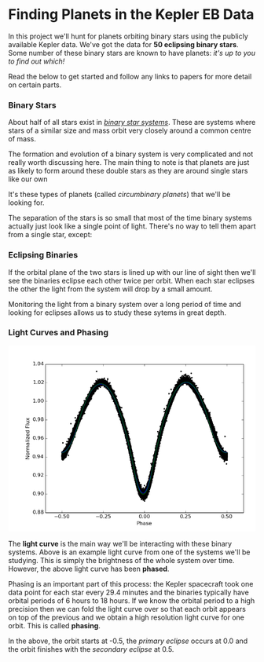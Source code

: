 # Finding Planets in the Kepler EB Data

In this project we'll hunt for planets orbiting binary stars using the publicly available Kepler data. We've got the data for __50 eclipsing binary stars__. Some number of these binary stars are known to have planets: _it's up to you to find out which!_

Read the below to get started and follow any links to papers for more detail on certain parts.

### Binary Stars

About half of all stars exist in [_binary star systems_](https://en.wikipedia.org/wiki/Binary_star). These are systems where stars of a similar size and mass orbit very closely around a common centre of mass.

The formation and evolution of a binary system is very complicated and not really worth discussing here. The main thing to note is that planets are just as likely to form around these double stars as they are around single stars like our own

It's these types of planets (called _circumbinary planets_) that we'll be looking for.

The separation of the stars is so small that most of the time binary systems actually just look like a single point of light. There's no way to tell them apart from a single star, except:

### Eclipsing Binaries

If the orbital plane of the two stars is lined up with our line of sight then we'll see the binaries eclipse each other twice per orbit. When each star eclipses the other the light from the system will drop by a small amount.

Monitoring the light from a binary system over a long period of time and looking for eclipses allows us to study these sytems in great depth. 

### Light Curves and Phasing

![light curve](phased_curves/45.png)

The __light curve__ is the main way we'll be interacting with these binary systems. Above is an example light curve from one of the systems we'll be studying. This is simply the brightness of the whole system over time. However, the above light curve has been __phased__. 

Phasing is an important part of this process: the Kepler spacecraft took one data point for each star every 29.4 minutes and the binaries typically have orbital periods of 6 hours to 18 hours. If we know the orbital period to a high precision then we can fold the light curve over so that each orbit appears on top of the previous and we obtain a high resolution light curve for one orbit. This is called __phasing__.

In the above, the orbit starts at -0.5, the _primary eclipse_ occurs at 0.0 and the orbit finishes with the _secondary eclipse_ at 0.5.

